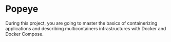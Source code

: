 # Popeye

During this project, you are going to master the basics of containerizing applications and describing multicontainers infrastructures with Docker and Docker Compose.
